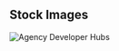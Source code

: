 


## Stock Images
![Agency Developer Hubs](https://cloud.githubusercontent.com/assets/633088/2882144/1a6f0554-d48b-11e3-8743-cb5fc176b719.png)
